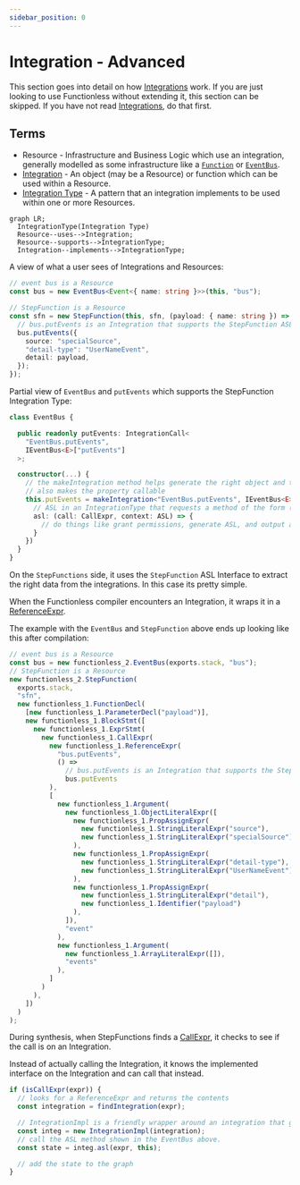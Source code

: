 ```yaml
---
sidebar_position: 0
---
```


# Integration - Advanced

This section goes into detail on how [Integrations](../concepts/integration/) work. If you are just looking to use Functionless without extending it, this section can be skipped. If you have not read [Integrations](../concepts/integration/), do that first.

## Terms

- Resource - Infrastructure and Business Logic which use an integration, generally modelled as some infrastructure like a [`Function`](../concepts/function/) or [`EventBus`](../concepts/event-bridge/).
- [Integration](../concepts/integration/) - An object (may be a Resource) or function which can be used within a Resource.
- [Integration Type](./integration-types.md) - A pattern that an integration implements to be used within one or more Resources.

```mermaid
graph LR;
  IntegrationType(Integration Type)
  Resource--uses-->Integration;
  Resource--supports-->IntegrationType;
  Integration--implements-->IntegrationType;
```

A view of what a user sees of Integrations and Resources:

```ts
// event bus is a Resource
const bus = new EventBus<Event<{ name: string }>>(this, "bus");

// StepFunction is a Resource
const sfn = new StepFunction(this, sfn, (payload: { name: string }) => {
  // bus.putEvents is an Integration that supports the StepFunction ASL Integration Type
  bus.putEvents({
    source: "specialSource",
    "detail-type": "UserNameEvent",
    detail: payload,
  });
});
```

Partial view of `EventBus` and `putEvents` which supports the StepFunction Integration Type:

```ts
class EventBus {

  public readonly putEvents: IntegrationCall<
    "EventBus.putEvents",
    IEventBus<E>["putEvents"]
  >;

  constructor(...) {
    // the makeIntegration method helps generate the right object and type for all integrations
    // also makes the property callable
    this.putEvents = makeIntegration<"EventBus.putEvents", IEventBus<E>["putEvents"]>({
      // ASL in an IntegrationType that requests a method of the form (call: CallExpr, context: ASL) => Omit<State, "Next">;
      asl: (call: CallExpr, context: ASL) => {
        // do things like grant permissions, generate ASL, and output a State object.
      }
    })
  }
}
```

On the `StepFunctions` side, it uses the `StepFunction` ASL Interface to extract the right data from the integrations. In this case its pretty simple.

When the Functionless compiler encounters an Integration, it wraps it in a [ReferenceExpr](../api/classes/ReferenceExpr.md).

The example with the `EventBus` and `StepFunction` above ends up looking like this after compilation:

```js
// event bus is a Resource
const bus = new functionless_2.EventBus(exports.stack, "bus");
// StepFunction is a Resource
new functionless_2.StepFunction(
  exports.stack,
  "sfn",
  new functionless_1.FunctionDecl(
    [new functionless_1.ParameterDecl("payload")],
    new functionless_1.BlockStmt([
      new functionless_1.ExprStmt(
        new functionless_1.CallExpr(
          new functionless_1.ReferenceExpr(
            "bus.putEvents",
            () =>
              // bus.putEvents is an Integration that supports the StepFunction ASL Integration Type
              bus.putEvents
          ),
          [
            new functionless_1.Argument(
              new functionless_1.ObjectLiteralExpr([
                new functionless_1.PropAssignExpr(
                  new functionless_1.StringLiteralExpr("source"),
                  new functionless_1.StringLiteralExpr("specialSource")
                ),
                new functionless_1.PropAssignExpr(
                  new functionless_1.StringLiteralExpr("detail-type"),
                  new functionless_1.StringLiteralExpr("UserNameEvent")
                ),
                new functionless_1.PropAssignExpr(
                  new functionless_1.StringLiteralExpr("detail"),
                  new functionless_1.Identifier("payload")
                ),
              ]),
              "event"
            ),
            new functionless_1.Argument(
              new functionless_1.ArrayLiteralExpr([]),
              "events"
            ),
          ]
        )
      ),
    ])
  )
);
```

During synthesis, when StepFunctions finds a [CallExpr](../api/classes/CallExpr.md), it checks to see if the call is on an Integration.

Instead of actually calling the Integration, it knows the implemented interface on the Integration and can call that instead.

```ts
if (isCallExpr(expr)) {
  // looks for a ReferenceExpr and returns the contents
  const integration = findIntegration(expr);

  // IntegrationImpl is a friendly wrapper around an integration that generates consistent failures.
  const integ = new IntegrationImpl(integration);
  // call the ASL method shown in the EventBus above.
  const state = integ.asl(expr, this);

  // add the state to the graph
}
```
